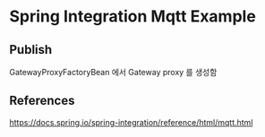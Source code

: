 # Spring Integration Mqtt Example

## Publish

GatewayProxyFactoryBean 에서 Gateway proxy 를 생성함

## References
https://docs.spring.io/spring-integration/reference/html/mqtt.html